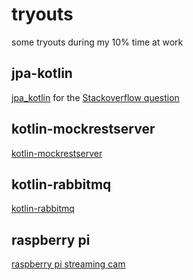 # tryouts

some tryouts during my 10% time at work

## jpa-kotlin
[jpa_kotlin](jpa_kotlin) for the [Stackoverflow question](https://stackoverflow.com/questions/73415885/one-to-many-many-to-one-relationship-isnt-saved-in-kotlin-while-it-is-in-jav)

## kotlin-mockrestserver
[kotlin-mockrestserver](kotlin-mockrestserver)

## kotlin-rabbitmq
[kotlin-rabbitmq](kotlin-rabbitmq)

## raspberry pi
[raspberry pi streaming cam](raspberry-pi/streaming-cam)
